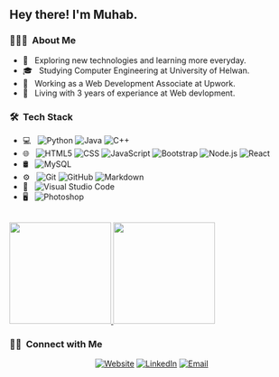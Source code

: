 

<h2> Hey there! I'm Muhab.</h2>

<h3> 👨🏻‍💻 &nbsp;About Me </h3>

- 🤔 &nbsp; Exploring new technologies and learning more everyday.
- 🎓 &nbsp; Studying Computer Engineering at University of Helwan.
- 💼 &nbsp; Working as a Web Development Associate at Upwork.
- 🌱 &nbsp; Living with 3 years of experiance at Web devlopment.

<h3> 🛠 &nbsp;Tech Stack</h3>

- 💻 &nbsp;
  ![Python](https://img.shields.io/badge/-Python-333333?style=flat&logo=python)
  ![Java](https://img.shields.io/badge/-Java-333333?style=flat&logo=Java&logoColor=007396)
  ![C++](https://img.shields.io/badge/-C++-333333?style=flat&logo=C%2B%2B&logoColor=00599C)
- 🌐 &nbsp;
  ![HTML5](https://img.shields.io/badge/-HTML5-333333?style=flat&logo=HTML5)
  ![CSS](https://img.shields.io/badge/-CSS-333333?style=flat&logo=CSS3&logoColor=1572B6)
  ![JavaScript](https://img.shields.io/badge/-JavaScript-333333?style=flat&logo=javascript)
  ![Bootstrap](https://img.shields.io/badge/-Bootstrap-333333?style=flat&logo=bootstrap&logoColor=563D7C)
  ![Node.js](https://img.shields.io/badge/-Node.js-333333?style=flat&logo=node.js)
  ![React](https://img.shields.io/badge/-React-333333?style=flat&logo=react)
- 🛢 &nbsp;
  ![MySQL](https://img.shields.io/badge/-MySQL-333333?style=flat&logo=mysql)
- ⚙️ &nbsp;
  ![Git](https://img.shields.io/badge/-Git-333333?style=flat&logo=git)
  ![GitHub](https://img.shields.io/badge/-GitHub-333333?style=flat&logo=github)
  ![Markdown](https://img.shields.io/badge/-Markdown-333333?style=flat&logo=markdown)
- 🔧 &nbsp;
  ![Visual Studio Code](https://img.shields.io/badge/-Visual%20Studio%20Code-333333?style=flat&logo=visual-studio-code&logoColor=007ACC)
- 🖥 &nbsp;
  ![Photoshop](https://img.shields.io/badge/-Photoshop-333333?style=flat&logo=adobe-photoshop)

<br/>

<a href="https://github.com/muuhab">
  <img height="180em" src="https://github-readme-stats.vercel.app/api?username=muuhab&theme=buefy&show_icons=true" />
  <img height="180em" src="https://github-readme-stats.vercel.app/api/top-langs/?username=muuhab&theme=buefy&layout=compact" />
</a>

<br/>

<h3> 🤝🏻 &nbsp;Connect with Me </h3>

<p align="center">
<a href="https://muhab.netlify.app/"><img alt="Website" src="https://img.shields.io/badge/Website-www.muhab.netlify.app-blue?style=flat-square&logo=google-chrome"></a>
<a href="https://www.linkedin.com/in/mohab-sherif-70b9a3205/"><img alt="LinkedIn" src="https://img.shields.io/badge/LinkedIn-Muhab%20Sherif-blue?style=flat-square&logo=linkedin"></a>
<a href="mailto:mohab.barca@gmail.com"><img alt="Email" src="https://img.shields.io/badge/Email-mohab.barca@gmail.com-blue?style=flat-square&logo=gmail"></a>
</p>

